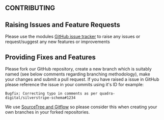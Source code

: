 ## CONTRIBUTING

## Raising Issues and Feature Requests
Please use the modules [GitHub issue tracker](https://github.com/Quadra-Digital/silverstripe-schema/issues) to raise any issues or request/suggest any new features or improvements

## Providing Fixes and Features
Please fork our GitHub repository, create a new branch which is suitably named (see below comments regarding branching methodology), make your changes and submit a pull request. If you have raised a issue in GitHub please reference the issue in your commits using it's ID for example:
```
Bugfix: Correcting typo in comments as per quadra-digital/silverstripe-schema#1234
```

We use [SourceTree and Gitflow](https://blog.sourcetreeapp.com/2012/08/01/smart-branching-with-sourcetree-and-git-flow/) so please consider this when creating your own branches in your forked repositories.